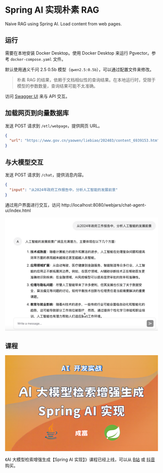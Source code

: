# Spring AI 实现朴素 RAG

Naive RAG using Spring AI. Load content from web pages.

## 运行

需要在本地安装 Docker Desktop。使用 Docker Desktop 来运行
Pgvector。参考 `docker-compose.yaml` 文件。

默认使用通义千问 2.5 0.5b 模型（`qwen2.5:0.5b`），可以通过配置文件来修改。

> 朴素 RAG 的结果，依赖于文档相似性的查询结果。在本地运行时，受限于模型的参数数量，查询结果可能不太准确。

访问 [Swagger UI](http://localhost:8080/swagger-ui/index.html) 来与 API 交互。

## 加载网页到向量数据库

发送 POST 请求到 `/etl/webpage`，提供网页 URL。

```json
{
  "url": "https://www.gov.cn/yaowen/liebiao/202403/content_6939153.htm"
}
```

## 与大模型交互

发送 POST 请求到 `/chat`，提供消息内容。

```json
{
  "input": "从2024年政府工作报告中，分析人工智能的发展前景"
}
```

通过用户界面进行交互，访问 http://localhost:8080/webjars/chat-agent-ui/index.html

![用户界面](./spring-ai-naive-rag-ui.png)

## 课程

[![课程](./course.png)](https://www.bilibili.com/cheese/play/ss15645)

《AI 大模型检索增强生成【Spring AI
实现】》课程已经上线，可以从 [B站](https://www.bilibili.com/cheese/play/ss15645)
或 [抖音](https://v.douyin.com/iF7jm8Nu/) 购买。